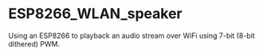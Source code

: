 # ESP8266_WLAN_speaker
Using an ESP8266 to playback an audio stream over WiFi using 7-bit (8-bit dithered) PWM.
